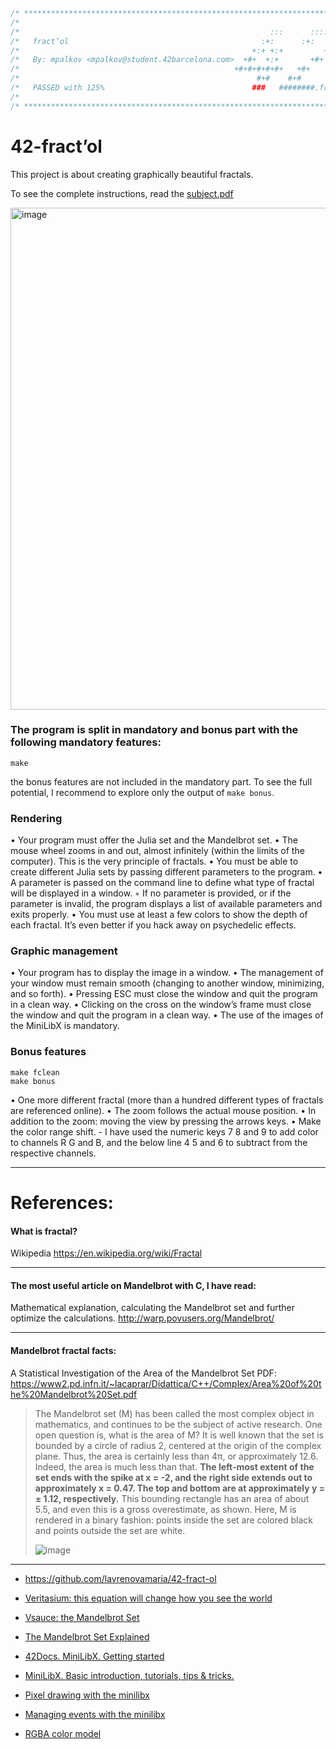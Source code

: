 ```c
/* ************************************************************************** */
/*                                                                            */
/*                                                        :::      ::::::::   */
/*   fract’ol                                           :+:      :+:    :+:   */
/*                                                    +:+ +:+         +:+     */
/*   By: mpalkov <mpalkov@student.42barcelona.com>  +#+  +:+       +#+        */
/*                                                +#+#+#+#+#+   +#+           */
/*                                                     #+#    #+#             */
/*   PASSED with 125%                                 ###   ########.fr       */
/*                                                                            */
/* ************************************************************************** */
```

# 42-fract’ol
This project is about creating graphically beautiful fractals.

To see the complete instructions, read the [subject.pdf](https://github.com/mpalkov/42-fract-ol/blob/main/42_files/en.subject.pdf)

<img width="803" alt="image" src="https://github.com/mpalkov/42-fract-ol/assets/102831536/e804ff73-a3d7-44f3-a16f-a4750862a70d">


### The program is split in mandatory and bonus part with the following mandatory features:

    make

the bonus features are not included in the mandatory part. To see the full potential, I recommend to explore only the output of `make bonus`.
### Rendering
• Your program must offer the Julia set and the Mandelbrot set.
• The mouse wheel zooms in and out, almost infinitely (within the limits of the computer). This is the very principle of fractals.
• You must be able to create different Julia sets by passing different parameters to the program.
• A parameter is passed on the command line to define what type of fractal will be displayed in a window. 
	◦ If no parameter is provided, or if the parameter is invalid, the program displays a list of available parameters and exits properly.
• You must use at least a few colors to show the depth of each fractal. It’s even better if you hack away on psychedelic effects. 

### Graphic management
• Your program has to display the image in a window.
• The management of your window must remain smooth (changing to another window, minimizing, and so forth).
• Pressing ESC must close the window and quit the program in a clean way.
• Clicking on the cross on the window’s frame must close the window and quit the program in a clean way.
• The use of the images of the MiniLibX is mandatory.

### Bonus features
    make fclean
    make bonus
• One more different fractal (more than a hundred different types of fractals are referenced online).
• The zoom follows the actual mouse position.
• In addition to the zoom: moving the view by pressing the arrows keys.
• Make the color range shift. - I have used the numeric keys 7 8 and 9 to add color to channels R G and B, and the below line 4 5 and 6 to subtract from the respective channels.


---

# References:

#### What is fractal?
Wikipedia https://en.wikipedia.org/wiki/Fractal

---
#### The most useful article on Mandelbrot with C, I have read:
Mathematical explanation, calculating the Mandelbrot set and further optimize the calculations.
http://warp.povusers.org/Mandelbrot/

---
#### Mandelbrot fractal facts:
A Statistical Investigation of the Area of the Mandelbrot Set PDF: https://www2.pd.infn.it/~lacaprar/Didattica/C++/Complex/Area%20of%20the%20Mandelbrot%20Set.pdf

> The Mandelbrot set (M) has been called the most complex object in
> mathematics, and continues to be the subject of active research. One
> open question is, what is the area of M?
> It is well known that the set is bounded by a circle of radius 2,
> centered at the origin of the complex plane.
> Thus, the area is certainly less than 4π, or approximately 12.6.
> Indeed, the area is much less than that. **The left-most extent of the set
> ends with the spike at x = -2, and the right side extends out
> to approximately x = 0.47. The top and bottom are at approximately
> y = ± 1.12, respectively.** This bounding rectangle has an area of about 5.5,
> and even this is a gross overestimate, as shown.
> Here, M is rendered in a binary fashion: points inside the set
> are colored black and points outside the set are white.
>
>![image](https://github.com/mpalkov/42-fract-ol/assets/102831536/38b0d132-23de-4c61-b5c7-34c67a8921d7)



---
-  https://github.com/lavrenovamaria/42-fract-ol

-   [Veritasium: this equation will change how you see the world](https://www.youtube.com/watch?v=ovJcsL7vyrk)
    
-   [Vsauce: the Mandelbrot Set](https://www.youtube.com/watch?v=MwjsO6aniig)
    
-   [The Mandelbrot Set Explained](https://www.youtube.com/watch?v=7MotVcGvFMg)
    
-   [42Docs. MiniLibX. Getting started](https://harm-smits.github.io/42docs/libs/minilibx/getting_started.html)
    
-   [MiniLibX. Basic introduction, tutorials, tips & tricks.](https://gontjarow.github.io/MiniLibX/mlx-tutorial-create-image.html)
    
-   [Pixel drawing with the minilibx](https://aurelienbrabant.fr/blog/pixel-drawing-with-the-minilibx)
    
-   [Managing events with the minilibx](https://aurelienbrabant.fr/blog/events-with-the-minilibx)
    
-   [RGBA color model](https://en.wikipedia.org/wiki/RGBA_color_model#Representation)
